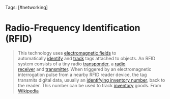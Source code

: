 Tags: [#networking]

# Radio-Frequency Identification (RFID)

>This technology uses [electromagnetic fields](https://en.wikipedia.org/wiki/Electromagnetic_field "Electromagnetic field") to automatically [identify](https://en.wikipedia.org/wiki/Automatic_identification_system "Automatic identification system") and [track](https://en.wikipedia.org/wiki/Tracking_system "Tracking system") tags attached to objects. An RFID system consists of a tiny radio [transponder](https://en.wikipedia.org/wiki/Transponder "Transponder"), a [radio receiver](https://en.wikipedia.org/wiki/Radio_receiver "Radio receiver") and [transmitter](https://en.wikipedia.org/wiki/Transmitter "Transmitter"). When triggered by an electromagnetic interrogation pulse from a nearby RFID reader device, the tag transmits digital data, usually an [identifying inventory number](https://en.wikipedia.org/wiki/Identifier "Identifier"), back to the reader. This number can be used to track [inventory](https://en.wikipedia.org/wiki/Inventory "Inventory") goods.
>From [Wikipedia](https://en.wikipedia.org/wiki/Radio-frequency_identification)
